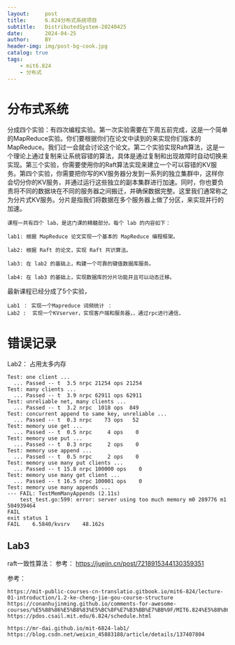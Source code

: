 ```yaml
---
layout:     post
title:      6.824分布式系统项目
subtitle:   DistributedSystem-20240425
date:       2024-04-25
author:     BY
header-img: img/post-bg-cook.jpg
catalog: true
tags:
    - mit6.824
    - 分布式
---
```





# 分布式系统

  分成四个实验：有四次编程实验。第一次实验需要在下周五前完成，这是一个简单的MapReduce实验。你们要根据你们在论文中读到的来实现你们版本的MapReduce。我们过一会就会讨论这个论文。第二个实验实现Raft算法，这是一个理论上通过复制来让系统容错的算法，具体是通过复制和出现故障时自动切换来实现。第三个实验，你需要使用你的Raft算法实现来建立一个可以容错的KV服务。第四个实验，你需要把你写的KV服务器分发到一系列的独立集群中，这样你会切分你的KV服务，并通过运行这些独立的副本集群进行加速。同时，你也要负责将不同的数据块在不同的服务器之间搬迁，并确保数据完整。这里我们通常称之为分片式KV服务。分片是指我们将数据在多个服务器上做了分区，来实现并行的加速。
  

    课程一共有四个 lab，是这门课的精髓部分。每个 lab 的内容如下：

    lab1: 根据 MapReduce 论文实现一个基本的 MapReduce 编程框架。

    lab2: 根据 Raft 的论文，实现 Raft 共识算法。

    lab3: 在 lab2 的基础上，构建一个可靠的键值数据库服务。
    
    lab4: 在 lab3 的基础上，实现数据库的分片功能并且可以动态迁移。


最新课程已经分成了5个实验，

    Lab1 ： 实现一个Mapreduce 词频统计 ： 
    Lab2 :  实现一个KVserver，实现客户端和服务器，，通过rpc进行通信，




# 错误记录

Lab2： 占用太多内存
```
Test: one client ...
  ... Passed -- t  3.5 nrpc 21254 ops 21254
Test: many clients ...
  ... Passed -- t  3.9 nrpc 62911 ops 62911
Test: unreliable net, many clients ...
  ... Passed -- t  3.2 nrpc  1018 ops  849
Test: concurrent append to same key, unreliable ...
  ... Passed -- t  0.3 nrpc    73 ops   52
Test: memory use get ...
  ... Passed -- t  0.5 nrpc     4 ops    0
Test: memory use put ...
  ... Passed -- t  0.3 nrpc     2 ops    0
Test: memory use append ...
  ... Passed -- t  0.5 nrpc     2 ops    0
Test: memory use many put clients ...
  ... Passed -- t 15.8 nrpc 100000 ops    0
Test: memory use many get client ...
  ... Passed -- t 16.5 nrpc 100001 ops    0
Test: memory use many appends ...
--- FAIL: TestMemManyAppends (2.11s)
    test_test.go:599: error: server using too much memory m0 289776 m1 504939464
FAIL
exit status 1
FAIL    6.5840/kvsrv    48.162s

```


## Lab3 

raft一致性算法： 参考： https://juejin.cn/post/7218915344130359351  


    


参考：

    https://mit-public-courses-cn-translatio.gitbook.io/mit6-824/lecture-01-introduction/1.2-ke-cheng-jie-gou-course-structure
    https://conanhujinming.github.io/comments-for-awesome-courses/%E5%88%86%E5%B8%83%E5%BC%8F%E7%B3%BB%E7%BB%9F/MIT6.824%E5%88%86%E5%B8%83%E5%BC%8F%E7%B3%BB%E7%BB%9F/
    https://pdos.csail.mit.edu/6.824/schedule.html

    https://mr-dai.github.io/mit-6824-lab1/
    https://blog.csdn.net/weixin_45883188/article/details/137407804
